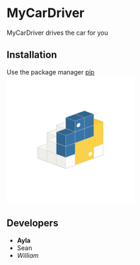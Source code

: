 # MyCarDriver
MyCarDriver drives the car for you
## Installation
Use the package manager [pip](https://pypi.org/project/pip/)
<br>
![pip logo](https://raw.githubusercontent.com/github/explore/666de02829613e0244e9441b114edb85781e972c/topics/pip/pip.png )
## Developers
- **Ayla**
- Sean
- *William*
